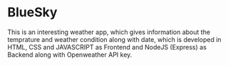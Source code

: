 # BlueSky
This is an interesting weather app, which gives information about the temprature and weather condition along with date, which is developed in HTML, CSS and JAVASCRIPT as Frontend and NodeJS (Express) as Backend along with Openweather API key.
